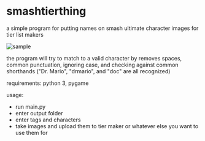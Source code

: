 # smashtierthing

a simple program for putting names on smash ultimate character images for tier list makers

![sample](https://user-images.githubusercontent.com/71661150/123502804-43c70480-d60c-11eb-8ada-670b74b98648.png)

the program will try to match to a valid character by removes spaces, common punctuation, ignoring case, and checking against common shorthands ("Dr. Mario", "drmario", and "doc" are all recognized) 

requirements:
python 3, pygame

usage:
- run main.py
- enter output folder
- enter tags and characters
- take images and upload them to tier maker or whatever else you want to use them for

